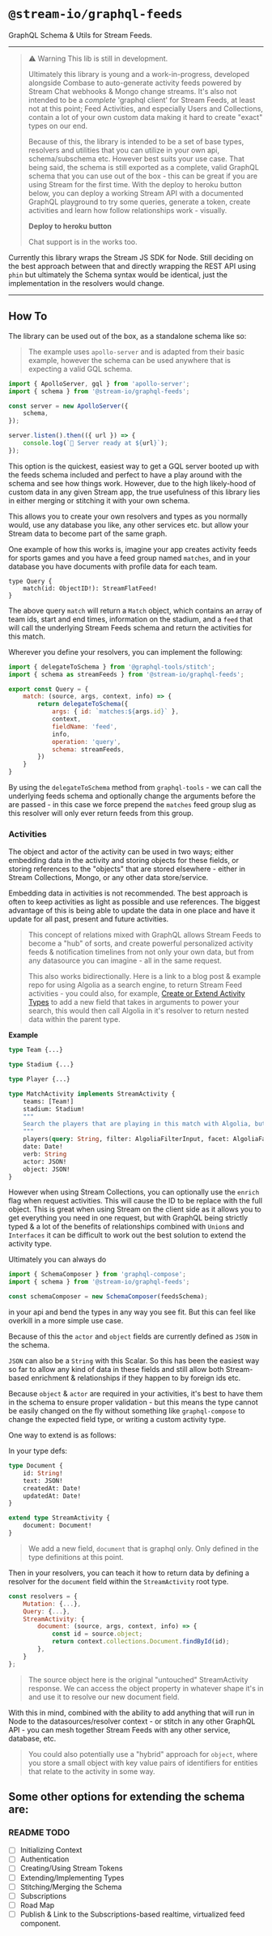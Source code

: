 # `@stream-io/graphql-feeds`
GraphQL Schema & Utils for Stream Feeds.

---

> ⚠️ Warning
> This lib is still in development.
> 
> Ultimately this library is young and a work-in-progress, developed alongside Combase to auto-generate activity feeds powered by Stream Chat webhooks & Mongo change streams. It's also not intended to be a _complete_ 'graphql client' for Stream Feeds, at least not at this point; Feed Activities, and especially Users and Collections, contain a lot of your own custom data making it hard to create "exact" types on our end. 
> 
> Because of this, the library is intended to be a set of base types, resolvers and utilities that you can utilize in your own api, schema/subschema etc. However best suits your use case. That being said, the schema is still exported as a complete, valid GraphQL schema that you can use out of the box - this can be great if you are using Stream for the first time. With the deploy to heroku button below, you can deploy a working Stream API with a documented GraphQL playground to try some queries, generate a token, create activities and learn how follow relationships work - visually. 
> 
> **Deploy to heroku button**
>
> Chat support is in the works too.

Currently this library wraps the Stream JS SDK for Node. Still deciding on the best approach between that and directly wrapping the REST API using `phin` but ultimately the Schema syntax would be identical, just the implementation in the resolvers would change. 

--- 

## How To

The library can be used out of the box, as a standalone schema like so:

> The example uses `apollo-server` and is adapted from their basic example, however the schema can be used anywhere that is expecting a valid GQL schema.

```js
import { ApolloServer, gql } from 'apollo-server';
import { schema } from '@stream-io/graphql-feeds';

const server = new ApolloServer({
    schema,
});

server.listen().then(({ url }) => {
    console.log(`🚀 Server ready at ${url}`);
});

```

This option is the quickest, easiest way to get a GQL server booted up with the feeds schema included and perfect to have a play around with the schema and see how things work. However, due to the high likely-hood of custom data in any given Stream app, the true usefulness of this library lies in either merging or stitching it with your own schema.

This allows you to create your own resolvers and types as you normally would, use any database you like, any other services etc. but allow your Stream data to become part of the same graph.

One example of how this works is, imagine your app creates activity feeds for sports games and you have a feed group named `matches`, and in your database you have documents with profile data for each team.

```gql
type Query {
    match(id: ObjectID!): StreamFlatFeed!
}
```

The above query `match` will return a `Match` object, which contains an array of team ids, start and end times, information on the stadium, and a `feed` that will call the underlying Stream Feeds schema and return the activities for this match.

Wherever you define your resolvers, you can implement the following:

```js
import { delegateToSchema } from '@graphql-tools/stitch';
import { schema as streamFeeds } from '@stream-io/graphql-feeds';

export const Query = {
    match: (source, args, context, info) => {
        return delegateToSchema({
            args: { id: `matches:${args.id}` },
            context,
            fieldName: 'feed',
            info,
            operation: 'query',
            schema: streamFeeds,
        })
    }
}
```

By using the `delegateToSchema` method from `graphql-tools` - we can call the underlying feeds schema and optionally change the arguments before the are passed - in this case we force prepend the `matches` feed group slug as this resolver will only ever return feeds from this group. 

### Activities
The object and actor of the activity can be used in two ways; either embedding data in the activity and storing objects for these fields, or storing references to the "objects" that are stored elsewhere - either in Stream Collections, Mongo,  or any other data store/service.

Embedding data in activities is not recommended. The best approach is often to keep activities as light as possible and use references. The biggest advantage of this is being able to update the data in one place and have it update for all past, present and future activities.

>This concept of relations mixed with GraphQL allows Stream Feeds to become a "hub" of sorts, and create powerful personalized activity feeds & notification timelines from not only your own data, but from any datasource you can imagine - all in the same request.
>
>This also works bidirectionally. Here is a link to a blog post & example repo for using Algolia as a search engine, to return Stream Feed activities - you could also, for example, [Create or Extend Activity Types](#link-to-extending-types-stuff) to add a new field that takes in arguments to power your search, this would then call Algolia in it's resolver to return nested data within the parent type.

**Example**
```graphql
type Team {...}

type Stadium {...}

type Player {...}

type MatchActivity implements StreamActivity {
    teams: [Team!]
    stadium: Stadium!
    """
    Search the players that are playing in this match with Algolia, but return the Stream Feeds User objects.
    """
    players(query: String, filter: AlgoliaFilterInput, facet: AlgoliaFacetInput): [Player!] # <--- This field is GQL only, see resolver in the next block
    date: Date!
    verb: String
    actor: JSON!
    object: JSON!
}
```

However when using Stream Collections, you can optionally use the `enrich` flag when request activities. This will cause the ID to be replace with the full object. This is great when using Stream on the client side as it allows you to get everything you need in one request, but with GraphQL being strictly typed & a lot of the benefits of relationships combined with `Union`s and `Interfaces` it can be difficult to work out the best solution to extend the activity type. 

Ultimately you can always do 
```js
import { SchemaComposer } from 'graphql-compose';
import { schema } from '@stream-io/graphql-feeds';

const schemaComposer = new SchemaComposer(feedsSchema);
```
in your api and bend the types in any way you see fit. But this can feel like overkill in a more simple use case.

Because of this the `actor` and `object` fields are currently defined as `JSON` in the schema. 

`JSON` can also be a `String` with this Scalar. So this has been the easiest way so far to allow any kind of data in these fields and still allow both Stream-based enrichment & relationships if they happen to by foreign ids etc.

Because `object` & `actor` are required in your activities, it's best to have them in the schema to ensure proper validation - but this means the type cannot be easily changed on the fly without something like `graphql-compose` to change the expected field type, or writing a custom activity type.

One way to extend is as follows:

In your type defs:
```graphql
type Document {
    id: String!
    text: JSON!
    createdAt: Date!
    updatedAt: Date!
}

extend type StreamActivity {
    document: Document!
}
```
> We add a new field, `document` that is graphql only. Only defined in the type definitions at this point. 

Then in your resolvers, you can teach it how to return data by defining a resolver for the `document` field within the `StreamActivity` root type.
```js
const resolvers = {
    Mutation: {...},
    Query: {...},
    StreamActivity: {
        document: (source, args, context, info) => {
            const id = source.object;
            return context.collections.Document.findById(id);
        },
    }
};
```
> The source object here is the original "untouched" StreamActivity response. We can access the object property in whatever shape it's in and use it to resolve our new document field.

With this in mind, combined with the ability to add anything that will run in Node to the datasources/resolver context - or stitch in any other GraphQL API - you can mesh together Stream Feeds with any other service, database, etc.

> You could also potentially use a "hybrid" approach for `object`, where you store a small object with key value pairs of identifiers for entities that relate to the activity in some way.

Some other options for extending the schema are:
- 

### README TODO
- [ ] Initializing Context
- [ ] Authentication
- [ ] Creating/Using Stream Tokens
- [ ] Extending/Implementing Types
- [ ] Stitching/Merging the Schema
- [ ] Subscriptions
- [ ] Road Map
- [ ] Publish & Link to the Subscriptions-based realtime, virtualized feed component.